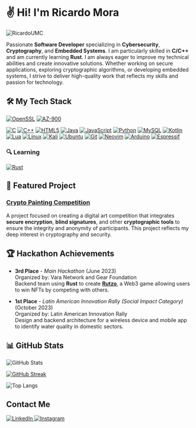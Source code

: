 # ✌️ Hi! I'm **Ricardo Mora**

<p align="left"> <img src="https://komarev.com/ghpvc/?username=RicardoUMC&label=Views&color=0e75b6&style=flat" alt="RicardoUMC" /> </p>

Passionate **Software Developer** specializing in **Cybersecurity**, **Cryptography**, and **Embedded Systems**. I am particularly skilled in **C/C++** and am currently learning **Rust**. I am always eager to improve my technical abilities and create innovative solutions. Whether working on secure applications, exploring cryptographic algorithms, or developing embedded systems, I strive to deliver high-quality work that reflects my skills and passion for technology.

## 🛠️ My Tech Stack

[![OpenSSL](https://img.shields.io/badge/Library-OpenSSL-FF5C39?style=flat&logo=openssl&logoColor=white)](https://openssl-library.org/)
[![AZ-900](https://img.shields.io/badge/Certification-AZ--900-blue?style=flat&logo=microsoft)](https://learn.microsoft.com/en-us/certifications/azure-fundamentals/)

[![C](https://img.shields.io/badge/c-%2300599C.svg?style=for-the-badge&logo=c&logoColor=white)](https://en.wikipedia.org/wiki/C_(programming_language))
[![C++](https://img.shields.io/badge/c++-%2300599C.svg?style=for-the-badge&logo=c%2B%2B&logoColor=white)](https://en.wikipedia.org/wiki/C%2B%2B)
[![HTML5](https://img.shields.io/badge/html5-%23E34F26.svg?style=for-the-badge&logo=html5&logoColor=white)](https://developer.mozilla.org/en-US/docs/Web/HTML)
[![Java](https://img.shields.io/badge/java-%23ED8B00.svg?style=for-the-badge&logo=openjdk&logoColor=white)](https://www.java.com/)
[![JavaScript](https://img.shields.io/badge/javascript-%23323330.svg?style=for-the-badge&logo=javascript&logoColor=%23F7DF1E)](https://developer.mozilla.org/en-US/docs/Web/JavaScript)
[![Python](https://img.shields.io/badge/python-3670A0?style=for-the-badge&logo=python&logoColor=ffdd54)](https://www.python.org/)
[![MySQL](https://img.shields.io/badge/mysql-4479A1.svg?style=for-the-badge&logo=mysql&logoColor=white)](https://www.mysql.com/)
[![Kotlin](https://img.shields.io/badge/kotlin-%237F52FF.svg?style=for-the-badge&logo=kotlin&logoColor=white)](https://kotlinlang.org/)
[![Lua](https://img.shields.io/badge/lua-%232C2D72.svg?style=for-the-badge&logo=lua&logoColor=white)](https://www.lua.org/)
[![Linux](https://img.shields.io/badge/Linux-FCC624?style=for-the-badge&logo=linux&logoColor=black)](https://www.linux.org/)
[![Kali](https://img.shields.io/badge/Kali-268BEE?style=for-the-badge&logo=kalilinux&logoColor=white)](https://www.kali.org/)
[![Ubuntu](https://img.shields.io/badge/Ubuntu-E95420?style=for-the-badge&logo=ubuntu&logoColor=white)](https://ubuntu.com/)
[![Git](https://img.shields.io/badge/git-%23F05033.svg?style=for-the-badge&logo=git&logoColor=white)](https://git-scm.com/)
[![Neovim](https://img.shields.io/badge/NeoVim-%2357A143.svg?&style=for-the-badge&logo=neovim&logoColor=white)](https://neovim.io/)
[![Arduino](https://img.shields.io/badge/-Arduino-00979D?style=for-the-badge&logo=Arduino&logoColor=white)](https://www.arduino.cc/)
[![Espressif](https://img.shields.io/badge/espressif-E7352C.svg?style=for-the-badge&logo=espressif&logoColor=white)](https://www.espressif.com/)

### 🔍 Learning

[![Rust](https://img.shields.io/badge/rust-%23000000.svg?style=for-the-badge&logo=rust&logoColor=white)](https://www.rust-lang.org/)

## 🌟 Featured Project

### [**Crypto Painting Competition**](https://github.com/RicardoUMC/Crypto-Painting-Competition)

A project focused on creating a digital art competition that integrates **secure encryption**, **blind signatures**, and other **cryptographic tools** to ensure the integrity and anonymity of participants. This project reflects my deep interest in cryptography and security.

## 🏆 Hackathon Achievements

- **3rd Place** - *Main Hackathon* (June 2023)  
  Organized by: Vara Network and Gear Foundation  
  Backend team using **Rust** to create [**Rutzo**](https://github.com/Rustizados/Rutzo), a Web3 game allowing users to win NFTs by competing with others.

- **1st Place** - *Latin American Innovation Rally (Social Impact Category)* (October 2023)  
  Organized by: Latin American Innovation Rally  
  Design and backend architecture for a wireless device and mobile app to identify water quality in domestic sectors.
  
## 📊 GitHub Stats

![GitHub Stats](https://github-readme-stats.vercel.app/api?username=RicardoUMC&show_icons=true&hide_title=true&count_private=true&theme=tokyonight&hide_border=true)

[![GitHub Streak](https://nirzak-streak-stats.vercel.app?user=RicardoUMC&theme=tokyonight&hide_border=true)](https://git.io/streak-stats)

![Top Langs](https://github-readme-stats.vercel.app/api/top-langs/?username=RicardoUMC&hide_border=true&layout=compact&theme=tokyonight&langs_count=10)

## Contact Me

<a href="https://www.linkedin.com/in/ricardoumc/">
  <img src="https://img.shields.io/badge/linkedin-%230077B5.svg?style=for-the-badge&logo=linkedin&logoColor=white" alt="LinkedIn" />
</a>
<a href="https://www.instagram.com/_ricardo.mora_/">
  <img src="https://img.shields.io/badge/Instagram-%23E4405F.svg?style=for-the-badge&logo=Instagram&logoColor=white" alt="Instagram" />
</a>

